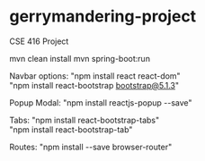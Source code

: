 # gerrymandering-project
CSE 416 Project

mvn clean install
mvn spring-boot:run

Navbar options: "npm install react react-dom"<br/>
                "npm install react-bootstrap bootstrap@5.1.3"

Popup Modal: "npm install reactjs-popup --save"

Tabs: "npm install react-bootstrap-tabs" <br/> "npm install react-bootstrap-tab"

Routes: "npm install --save browser-router"
